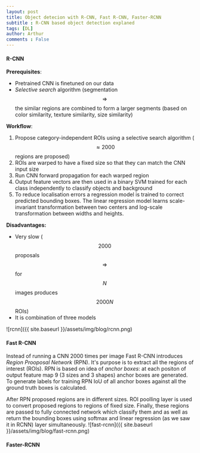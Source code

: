 ```yaml
---
layout: post
title: Object detecion with R-CNN, Fast R-CNN, Faster-RCNN
subtitle : R-CNN based object detection explaned
tags: [DL]
author: Arthur
comments : False
---
```


#### R-CNN

**Prerequisites**:

- Pretrained CNN is finetuned on our data
- _Selective search_ algorithm (segmentation $$\Rightarrow$$ the similar regions are combined to form a larger segments (based on color similarity, texture similarity, size similarity)

**Workflow**:

1. Propose category-independent ROIs using a selective search algorithm ($$\approx2000$$ regions are proposed)
2. ROIs are warped to have a fixed size so that they can match the CNN input size
3. Run CNN forward propagation for each warped region
4. Output feature vectors are then used in a binary SVM trained for each class independently to classify objects and background
5. To reduce localisation errors a regression model is trained to correct predicted bounding boxes.
The linear regression model learns scale-invariant transformation between two centers and log-scale transformation between widths and heights.

**Disadvantages:**

- Very slow ($$2000$$ proposals $$\Rightarrow$$ for $$N$$ images produces $$ 2000N $$ ROIs)
- It is combination of three models

![rcnn]({{ site.baseurl }}/assets/img/blog/rcnn.png)

#### Fast R-CNN

Instead of running a CNN 2000 times per image Fast R-CNN introduces _Region Prooposal Network_ (RPN).
It's purpose is to extract all the regions of interest (ROIs).
RPN is based on idea of _anchor boxes_: at each positon of output feature map 9 (3 sizes and 3 shapes) 
anchor boxes are generated. To generate labels
for training RPN IoU of all anchor boxes against all the ground truth boxes is calculated.

After RPN proposed regions are in different sizes. ROI poolling layer is used to convert proposed regions to
regions of fixed size.
Finally, these regions are passed to fully connected network which classify them and as well as return the bounding boxes
using softmax and linear regression (as we saw it in RCNN) layer simultaneously.
![fast-rcnn]({{ site.baseurl }}/assets/img/blog/fast-rcnn.png)


#### Faster-RCNN

